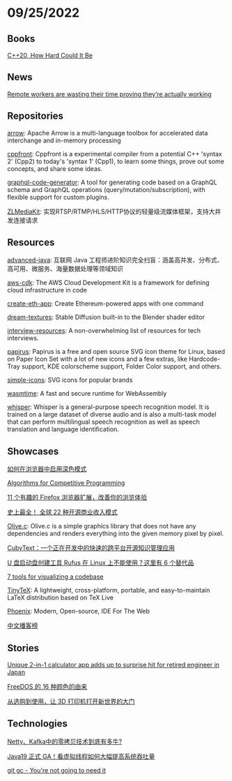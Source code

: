 # 09/25/2022

## Books
[C++20, How Hard Could It Be](https://docs.google.com/presentation/d/1HwLNSyHxy203eptO9cbTmr7CH23sBGtTrfOmJf9n0ug/edit?resourcekey=0-GH5F3wdP7D4dmxvLdBaMvw#slide=id.g1c5cc391dd_2_295)

## News
[Remote workers are wasting their time proving they’re actually working](https://www.vox.com/recode/2022/9/22/23360887/remote-work-productivity-theater-back-to-office)

## Repositories
[arrow](https://github.com/apache/arrow): Apache Arrow is a multi-language toolbox for accelerated data interchange and in-memory processing

[cppfront](https://github.com/hsutter/cppfront): Cppfront is a experimental compiler from a potential C++ 'syntax 2' (Cpp2) to today's 'syntax 1' (Cpp1), to learn some things, prove out some concepts, and share some ideas.

[graphql-code-generator](https://github.com/dotansimha/graphql-code-generator): A tool for generating code based on a GraphQL schema and GraphQL operations (query/mutation/subscription), with flexible support for custom plugins.

[ZLMediaKit](https://gitee.com/xia-chu/ZLMediaKit): 实现RTSP/RTMP/HLS/HTTP协议的轻量级流媒体框架，支持大并发连接请求

## Resources
[advanced-java](https://github.com/doocs/advanced-java): 互联网 Java 工程师进阶知识完全扫盲：涵盖高并发、分布式、高可用、微服务、海量数据处理等领域知识

[aws-cdk](https://github.com/aws/aws-cdk): The AWS Cloud Development Kit is a framework for defining cloud infrastructure in code

[create-eth-app](https://github.com/paulrberg/create-eth-app): Create Ethereum-powered apps with one command

[dream-textures](https://github.com/carson-katri/dream-textures): Stable Diffusion built-in to the Blender shader editor

[interview-resources](https://github.com/nas5w/interview-resources): A non-overwhelming list of resources for tech interviews.

[papirus](https://gitee.com/mirrors/papirus): Papirus is a free and open source SVG icon theme for Linux, based on Paper Icon Set with a lot of new icons and a few extras, like Hardcode-Tray support, KDE colorscheme support, Folder Color support, and others.

[simple-icons](https://github.com/simple-icons/simple-icons): SVG icons for popular brands

[wasmtime](https://github.com/bytecodealliance/wasmtime): A fast and secure runtime for WebAssembly

[whisper](https://github.com/openai/whisper): Whisper is a general-purpose speech recognition model. It is trained on a large dataset of diverse audio and is also a multi-task model that can perform multilingual speech recognition as well as speech translation and language identification.

## Showcases
[如何在浏览器中启用深色模式](https://linux.cn/article-15035-1.html)

[Algorithms for Competitive Programming](https://cp-algorithms.com/)

[11 个有趣的 Firefox 浏览器扩展，改善你的浏览体验](https://linux.cn/article-15046-1.html)

[史上最全！ 全球 22 种开源商业收入模式](https://my.oschina.net/oscpyaqxylk/blog/5579506)

[Olive.c](https://tsoding.org/olive.c/): Olive.c is a simple graphics library that does not have any dependencies and renders everything into the given memory pixel by pixel.

[CubyText：一个正在开发中的快速的跨平台开源知识管理应用](https://linux.cn/article-15053-1.html)

[U 盘启动盘创建工具 Rufus 在 Linux 上不能使用？这里有 6 个替代品](https://linux.cn/article-15052-1.html)

[7 tools for visualizing a codebase](https://lmy.medium.com/7-tools-for-visualizing-a-codebase-41b7cddb1a14)

[TinyTeX](https://yihui.org/tinytex/): A lightweight, cross-platform, portable, and easy-to-maintain LaTeX distribution based on TeX Live

[Phoenix](https://phcode.dev/): Modern, Open-source, IDE For The Web

[中文播客榜](https://xyzrank.com/#/)

## Stories
[Unique 2-in-1 calculator app adds up to surprise hit for retired engineer in Japan](https://mainichi.jp/english/articles/20220916/p2a/00m/0sc/017000c)

[FreeDOS 的 16 种颜色的由来](https://linux.cn/article-15054-1.html)

[从选购到使用，让 3D 打印机打开新世界的大门](https://sspai.com/post/75665)

## Technologies
[Netty、Kafka中的零拷贝技术到底有多牛?](https://mp.weixin.qq.com/s/tFd8LOQJSKpfgSVTZD71AA)

[Java19 正式 GA！看虚拟线程如何大幅提高系统吞吐量](https://my.oschina.net/u/3883669/blog/5579537)

[git gc - You're not going to need it](https://donatstudios.com/yagni-git-gc)
